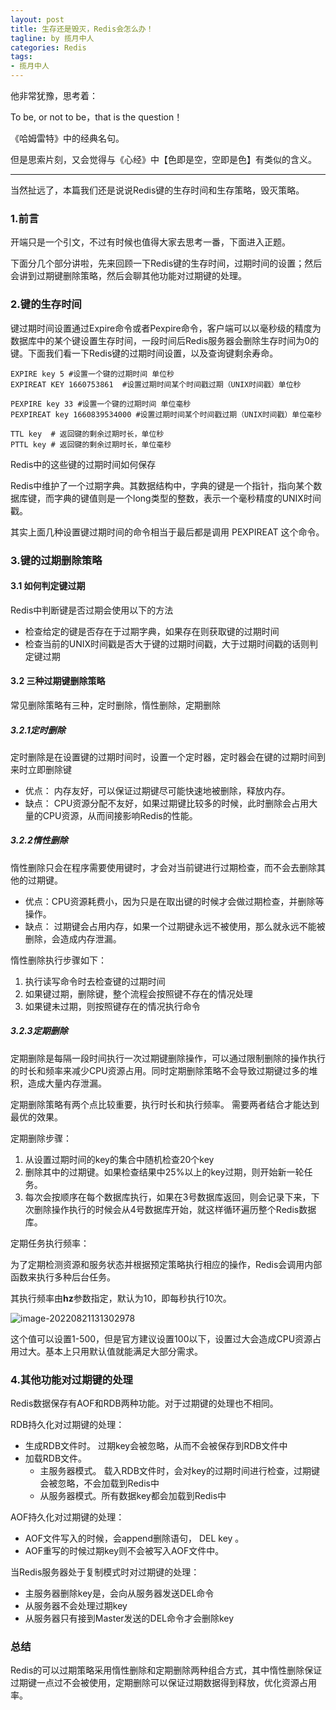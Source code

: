```yaml
---
layout: post
title: 生存还是毁灭，Redis会怎么办！
tagline: by 揽月中人
categories: Redis
tags:
- 揽月中人
---
```


  

他非常犹豫，思考着：

To be, or not to be，that is the question！

《哈姆雷特》中的经典名句。

但是思索片刻，又会觉得与《心经》中【色即是空，空即是色】有类似的含义。

-------------------------------

当然扯远了，本篇我们还是说说Redis键的生存时间和生存策略，毁灭策略。

<!--more-->

### 1.前言

开端只是一个引文，不过有时候也值得大家去思考一番，下面进入正题。

下面分几个部分讲啦，先来回顾一下Redis键的生存时间，过期时间的设置；然后会讲到过期键删除策略，然后会聊其他功能对过期键的处理。



### 2.键的生存时间

键过期时间设置通过Expire命令或者Pexpire命令，客户端可以以毫秒级的精度为数据库中的某个键设置生存时间，一段时间后Redis服务器会删除生存时间为0的键。下面我们看一下Redis键的过期时间设置，以及查询键剩余寿命。

```shell
EXPIRE key 5 #设置一个键的过期时间 单位秒
EXPIREAT KEY 1660753861  #设置过期时间某个时间戳过期（UNIX时间戳）单位秒

PEXPIRE key 33 #设置一个键的过期时间 单位毫秒
PEXPIREAT key 1660839534000 #设置过期时间某个时间戳过期（UNIX时间戳）单位毫秒

TTL key  # 返回键的剩余过期时长，单位秒
PTTL key # 返回键的剩余过期时长，单位毫秒
```

Redis中的这些键的过期时间如何保存

Redis中维护了一个过期字典。其数据结构中，字典的键是一个指针，指向某个数据库键，而字典的键值则是一个long类型的整数，表示一个毫秒精度的UNIX时间戳。

其实上面几种设置键过期时间的命令相当于最后都是调用 PEXPIREAT 这个命令。



### 3.键的过期删除策略

#### 3.1 如何判定键过期

Redis中判断键是否过期会使用以下的方法

- 检查给定的键是否存在于过期字典，如果存在则获取键的过期时间
- 检查当前的UNIX时间戳是否大于键的过期时间戳，大于过期时间戳的话则判定键过期

#### 3.2 三种过期键删除策略

常见删除策略有三种，定时删除，惰性删除，定期删除

##### 3.2.1定时删除

定时删除是在设置键的过期时间时，设置一个定时器，定时器会在键的过期时间到来时立即删除键

- 优点： 内存友好，可以保证过期键尽可能快速地被删除，释放内存。
- 缺点： CPU资源分配不友好，如果过期键比较多的时候，此时删除会占用大量的CPU资源，从而间接影响Redis的性能。

##### 3.2.2惰性删除

惰性删除只会在程序需要使用键时，才会对当前键进行过期检查，而不会去删除其他的过期键。

- 优点：CPU资源耗费小，因为只是在取出键的时候才会做过期检查，并删除等操作。
- 缺点： 过期键会占用内存，如果一个过期键永远不被使用，那么就永远不能被删除，会造成内存泄漏。

惰性删除执行步骤如下：

1. 执行读写命令时去检查键的过期时间
2. 如果键过期，删除键，整个流程会按照键不存在的情况处理
3. 如果键未过期，则按照键存在的情况执行命令

##### 3.2.3定期删除

定期删除是每隔一段时间执行一次过期键删除操作，可以通过限制删除的操作执行的时长和频率来减少CPU资源占用。同时定期删除策略不会导致过期键过多的堆积，造成大量内存泄漏。

定期删除策略有两个点比较重要，执行时长和执行频率。 需要两者结合才能达到最优的效果。



定期删除步骤：

1. 从设置过期时间的key的集合中随机检查20个key
2. 删除其中的过期键。如果检查结果中25%以上的key过期，则开始新一轮任务。
3. 每次会按顺序在每个数据库执行，如果在3号数据库返回，则会记录下来，下次删除操作执行的时候会从4号数据库开始，就这样循环遍历整个Redis数据库。



定期任务执行频率：

为了定期检测资源和服务状态并根据预定策略执行相应的操作，Redis会调用内部函数来执行多种后台任务。

其执行频率由**hz**参数指定，默认为10，即每秒执行10次。

![image-20220821131302978](https://www.javanorth.cn/assets/images/2022/lyj/redis-key-01.png) 

这个值可以设置1-500，但是官方建议设置100以下，设置过大会造成CPU资源占用过大。基本上只用默认值就能满足大部分需求。

### 4.其他功能对过期键的处理

Redis数据保存有AOF和RDB两种功能。对于过期键的处理也不相同。

RDB持久化对过期键的处理：

- 生成RDB文件时。  过期key会被忽略，从而不会被保存到RDB文件中
- 加载RDB文件。
  - 主服务器模式。 载入RDB文件时，会对key的过期时间进行检查，过期键会被忽略，不会加载到Redis中
  - 从服务器模式。所有数据key都会加载到Redis中

AOF持久化对过期键的处理：

- AOF文件写入的时候，会append删除语句， DEL key 。
- AOF重写的时候过期key则不会被写入AOF文件中。



当Redis服务器处于复制模式时对过期键的处理：

- 主服务器删除key是，会向从服务器发送DEL命令
- 从服务器不会处理过期key
- 从服务器只有接到Master发送的DEL命令才会删除key

### 总结

Redis的可以过期策略采用惰性删除和定期删除两种组合方式，其中惰性删除保证过期键一点过不会被使用，定期删除可以保证过期数据得到释放，优化资源占用率。





 
